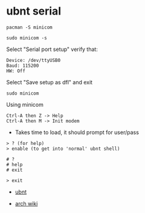 ubnt serial
===

```
pacman -S minicom
```

```
sudo minicom -s
```

Select "Serial port setup"
verify that:
```
Device: /dev/ttyUSB0
Baud: 115200
HW: Off
```

Select "Save setup as dfl" and exit

```
sudo minicom
```

Using minicom
```
Ctrl-A then Z -> Help
Ctrl-A then M -> Init modem
```

* Takes time to load, it should prompt for user/pass

```
> ? (for help)
> enable (to get into 'normal' ubnt shell)
```

```
# ?
# help
# exit
```

```
> exit
```

* [ubnt](https://help.ubnt.com/hc/en-us/articles/205202630-EdgeMAX-Connect-to-serial-console-port-default-settings)

* [arch wiki](https://wiki.archlinux.org/index.php/working_with_the_serial_console)
